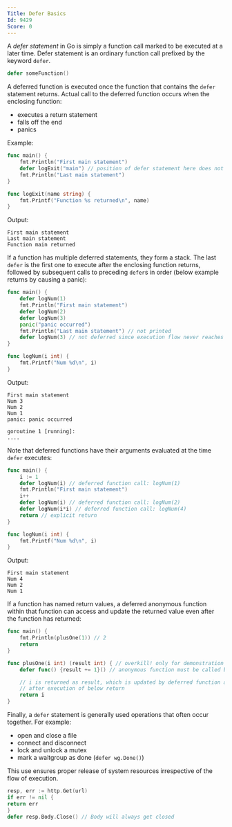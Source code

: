 ```yaml
---
Title: Defer Basics
Id: 9429
Score: 0
---
```

A *defer statement* in Go is simply a function call marked to be executed at a later time. Defer statement is an ordinary function call prefixed by the keyword `defer`.

```go
defer someFunction()
```

A deferred function is executed once the function that contains the `defer` statement returns. Actual call to the deferred function occurs when the enclosing function:
- executes a return statement
- falls off the end
- panics

Example:
```go
func main() {
    fmt.Println("First main statement")
    defer logExit("main") // position of defer statement here does not matter
    fmt.Println("Last main statement")
}

func logExit(name string) {
    fmt.Printf("Function %s returned\n", name)
}
```

Output:

```text
First main statement
Last main statement
Function main returned
```

If a function has multiple deferred statements, they form a stack. The last `defer` is the first one to execute after the enclosing function returns, followed by subsequent calls to preceding `defer`s in order (below example returns by causing a panic):

```go
func main() {
    defer logNum(1)
    fmt.Println("First main statement")
    defer logNum(2)
    defer logNum(3)
    panic("panic occurred")
    fmt.Println("Last main statement") // not printed
    defer logNum(3) // not deferred since execution flow never reaches this line
}

func logNum(i int) {
    fmt.Printf("Num %d\n", i)
}
```

Output:

```text
First main statement
Num 3
Num 2
Num 1
panic: panic occurred

goroutine 1 [running]:
....
```

Note that deferred functions have their arguments evaluated at the time `defer` executes:

```go
func main() {
    i := 1
    defer logNum(i) // deferred function call: logNum(1)
    fmt.Println("First main statement")
    i++
    defer logNum(i) // deferred function call: logNum(2)
    defer logNum(i*i) // deferred function call: logNum(4)
    return // explicit return
}

func logNum(i int) {
    fmt.Printf("Num %d\n", i)
}
```

Output:

```text
First main statement
Num 4
Num 2
Num 1
```

If a function has named return values, a deferred anonymous function within that function can access and update the returned value even after the function has returned:

```go
func main() {
    fmt.Println(plusOne(1)) // 2
    return
}

func plusOne(i int) (result int) { // overkill! only for demonstration
    defer func() {result += 1}() // anonymous function must be called by adding ()

    // i is returned as result, which is updated by deferred function above
    // after execution of below return
    return i
}
```

Finally, a `defer` statement is generally used operations that often occur together. For example:
- open and close a file
- connect and disconnect
- lock and unlock a mutex
- mark a waitgroup as done (`defer wg.Done()`)

This use ensures proper release of system resources irrespective of the flow of execution.

```go
resp, err := http.Get(url)
if err != nil {
return err
}
defer resp.Body.Close() // Body will always get closed
```
